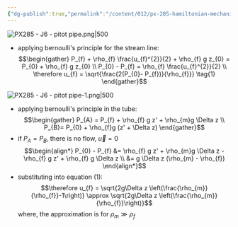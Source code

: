 ```yaml
---
{"dg-publish":true,"permalink":"/content/012/px-285-hamiltonian-mechanics-and-fluid-dynamics/term-2-fluid-dynamics/j-some-approximate-solutions/px-285-j6-pitot-pipe/","noteIcon":"1","created":"2025-08-27T13:15:24.271+01:00","updated":"2025-02-01T15:45:15.000+00:00"}
---
```


![PX285 - J6 - pitot pipe.png|500](/img/user/pics/PX285%20-%20J6%20-%20pitot%20pipe.png)

- applying bernoulli's principle for the stream line:
$$\begin{gather}
P_{f} + \rho_{f} \frac{u_{f}^{2}}{2} + \rho_{f} g z_{0} = P_{0} + \rho_{f} g z_{0} \\
P_{0} - P_{f} = \rho_{f} \frac{u_{f}^{2}}{2} \\
\therefore u_{f} = \sqrt{\frac{2(P_{0}- P_{f})}{\rho_{f}}} \tag{1}
\end{gather}$$

![PX285 - J6 - pitot pipe-1.png|500](/img/user/pics/PX285%20-%20J6%20-%20pitot%20pipe-1.png)

- applying bernoulli's principle in the tube:
$$\begin{gather}
P_{A} = P_{f} + \rho_{f} g z' + \rho_{m}g \Delta z \\
P_{B}= P_{0} + \rho_{f}g (z' + \Delta z)
\end{gather}$$
- if $P_{A}= P_{B}$, there is no flow, $\vec u = 0$
$$\begin{align*}
P_{0} - P_{f} &= \rho_{f} g z' + \rho_{m}g \Delta z - \rho_{f} g z' + \rho_{f} g \Delta z \\
&= g \Delta z (\rho_{m} - \rho_{f})
\end{align*}$$
- substituting into equation $(1):$
$$\therefore u_{f} = \sqrt{2g\Delta z \left(\frac{\rho_{m}}{\rho_{f}}-1\right)} \approx \sqrt{2g\Delta z \left(\frac{\rho_{m}}{\rho_{f}}\right)}$$
	where, the approximation is for $\rho_{m}\gg \rho_{f}$
